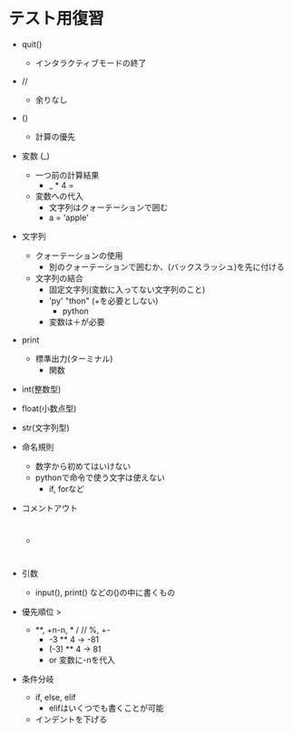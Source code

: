 # テスト用復習
- quit()
  - インタラクティブモードの終了
- //
  - 余りなし
- ()
  - 計算の優先

- 変数 (_)
  - 一つ前の計算結果
    - _ * 4 =
  - 変数への代入
    - 文字列はクォーテーションで囲む
    - a = 'apple'

- 文字列
  - クォーテーションの使用
    - 別のクォーテーションで囲むか、\(バックスラッシュ)を先に付ける
  - 文字列の結合
    - 固定文字列(変数に入ってない文字列のこと)
    - 'py' "thon" (+を必要としない)
      - python
    - 変数は＋が必要

- print
  - 標準出力(ターミナル)
    - 関数

- int(整数型)
- float(小数点型)
- str(文字列型)

- 命名規則
  - 数字から初めてはいけない
  - pythonで命令で使う文字は使えない
    - if, forなど
- コメントアウト
  - #

- 引数
  - input(), print() などの()の中に書くもの

- 優先順位 >
  - **, +n-n, * / // %, +-
    - -3 ** 4 -> -81
    - (-3) ** 4 -> 81
    - or 変数に-nを代入

- 条件分岐
  - if, else, elif
    - elifはいくつでも書くことが可能
  - インデントを下げる
